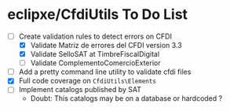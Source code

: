 # eclipxe/CfdiUtils To Do List

- [ ] Create validation rules to detect errors on CFDI
    - [X] Validate Matriz de errores del CFDI version 3.3
    - [X] Validate SelloSAT at TimbreFiscalDigital
    - [ ] Validate ComplementoComercioExterior
- [ ] Add a pretty command line utility to validate cfdi files
- [X] Full code coverage on `CfdiUtils\Elements`
- [ ] Implement catalogs published by SAT
    - Doubt: This catalogs may be on a database or hardcoded ?
